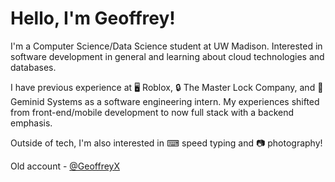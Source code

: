 # Hello, I'm Geoffrey!
I'm a Computer Science/Data Science student at UW Madison. Interested in software development in general and learning about cloud technologies and databases. 

I have previous experience at 🖥 Roblox, 🔒 The Master Lock Company, and 💊 Geminid Systems as a software engineering intern. My experiences shifted from front-end/mobile development to now full stack with a backend emphasis.

Outside of tech, I'm also interested in ⌨ speed typing and 📷 photography!

Old account - [@GeoffreyX](https://github.com/GeoffreyX)
